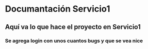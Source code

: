 # Documantación Servicio1

## Aquí va lo que hace el proyecto en Servicio1

### Se agrega login con unos cuantos bugs y que se vea nice